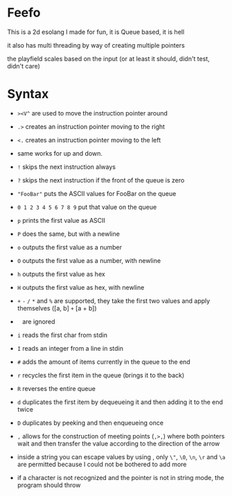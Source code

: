 # Feefo
This is a 2d esolang I made for fun, it is Queue based, it is hell

it also has multi threading by way of creating multiple pointers

the playfield scales based on the input (or at least it should, didn't test, didn't care)

# Syntax
- `><V^` are used to move the instruction pointer around
- `.>` creates an instruction pointer moving to the right
- `<.` creates an instruction pointer moving to the left
- same works for up and down.

- `!` skips the next instruction always
- `?` skips the next instruction if the front of the queue is zero

- `"FooBar"` puts the ASCII values for FooBar on the queue

- `0 1 2 3 4 5 6 7 8 9` put that value on the queue

- `p` prints the first value as ASCII
- `P` does the same, but with a newline
- `o` outputs the first value as a number
- `O` outputs the first value as a number, with newline
- `h` outputs the first value as hex
- `H` outputs the first value as hex, with newline

- `+` `-` `/` `*` and `%` are supported, they take the first two values and apply themselves ([a, b] `+` [a + b])

- ` ` are ignored

- `i` reads the first char from stdin
- `I` reads an integer from a line in stdin

- `#` adds the amount of items currently in the queue to the end

- `r` recycles the first item in the queue (brings it to the back)
- `R` reverses the entire queue

- `d` duplicates the first item by dequeueing it and then adding it to the end twice
- `D` duplicates by peeking and then enqueueing once

- `,` allows for the construction of meeting points (`,>,`) where both pointers wait and then transfer the value according to the direction of the arrow

- inside a string you can escape values by using \, only `\"`, `\0`, `\n`, `\r` and `\a` are permitted because I could not be bothered to add more

- if a character is not recognized and the pointer is not in string mode, the program should throw